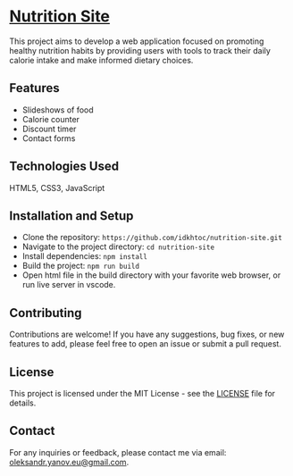 # [Nutrition Site](https://idkhtoc.github.io/nutrition-site/)
This project aims to develop a web application focused on promoting healthy nutrition habits by providing users with tools to track their daily calorie intake and make informed dietary choices.

## Features
- Slideshows of food
- Calorie counter
- Discount timer
- Contact forms

## Technologies Used
HTML5, CSS3, JavaScript

## Installation and Setup
- Clone the repository: `https://github.com/idkhtoc/nutrition-site.git`
- Navigate to the project directory: `cd nutrition-site`
- Install dependencies: `npm install`
- Build the project: `npm run build`
- Open html file in the build directory with your favorite web browser, or run live server in vscode.

## Contributing

Contributions are welcome! If you have any suggestions, bug fixes, or new features to add, please feel free to open an issue or submit a pull request.

## License

This project is licensed under the MIT License - see the [LICENSE](LICENSE) file for details.

## Contact

For any inquiries or feedback, please contact me via email: oleksandr.yanov.eu@gmail.com.
